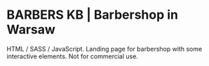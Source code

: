 # BARBERS KB | Barbershop in Warsaw

HTML / SASS / JavaScript. 
Landing page for barbershop with some interactive elements. 
Not for commercial use.
